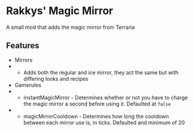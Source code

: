 # Rakkys' Magic Mirror
A small mod that adds the magic mirror from Terraria

## Features
- Mirrors
- - Adds both the regular and ice mirror, they act the same but with differing looks and recipes
- Gamerules
- - instantMagicMirror - Determines whether or not you have to charge the magic mirror a second before using it. Defaulted at `false`
- - magicMirrorCooldown - Determines how long the cooldown between each mirror use is, in ticks. Defaulted and minimum of 20